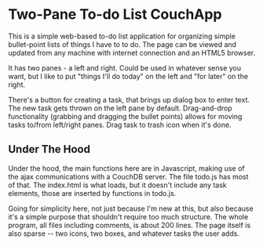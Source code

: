 Two-Pane To-do List CouchApp
============================

This is a simple web-based to-do list application for organizing simple
bullet-point lists of things I have to to do.  The page can be viewed and
updated from any machine with internet connection and an HTML5 browser.

It has two panes - a left and right.  Could be used in whatever sense you want,
but I like to put "things I'll do today" on the left and "for later" on the
right.

There's a button for creating a task, that brings up dialog box to enter text.
The new task gets thrown on the left pane by default.  Drag-and-drop
functionality (grabbing and dragging the bullet points) allows for moving
tasks to/from left/right panes.  Drag task to trash icon when it's done.

Under The Hood
--------------

Under the hood, the main functions here are in Javascript, making use of the
ajax communications with a CouchDB server.  The file todo.js has most of that.
The index.html is what loads, but it doesn't include any task elements, those
are inserted by functions in todo.js.

Going for simplicity here, not just because I'm new at this, but also because
it's a simple purpose that shouldn't require too much structure.  The whole
program, all files including comments, is about 200 lines.  The page itself
is also sparse -- two icons, two boxes, and whatever tasks the user adds.
